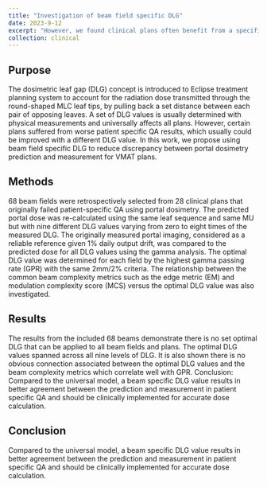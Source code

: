 ```yaml
---
title: "Investigation of beam field specific DLG"
date: 2023-9-12
excerpt: "However, we found clinical plans often benefit from a specific DLG value over a universal DLG. Based on a retrospective study of 68 beam fields, each MLC modulated beam fields were found to have different optimal DLG values. Upon our investigation, we immediately implemented two DLG values for clinical use. As a straightforward triage, all SBRT/SRS fields will use a 'high-modulation' DLG with lower value than the clinical beam. Out of 40 initially failed clinical beams, all of them passed QA after the use of this new DLG."
collection: clinical
---
```


## Purpose 
The dosimetric leaf gap (DLG) concept is introduced to Eclipse treatment planning system to account for the radiation dose transmitted through the round-shaped MLC leaf tips, by pulling back a set distance between each pair of opposing leaves. A set of DLG values is usually determined with physical measurements and universally affects all plans. However, certain plans suffered from worse patient specific QA results, which usually could be improved with a different DLG value. In this work, we propose using beam field specific DLG to reduce discrepancy between portal dosimetry prediction and measurement for VMAT plans.

## Methods
68 beam fields were retrospectively selected from 28 clinical plans that originally failed patient-specific QA using portal dosimetry. The predicted portal dose was re-calculated using the same leaf sequence and same MU but with nine different DLG values varying from zero to eight times of the measured DLG. The originally measured portal imaging, considered as a reliable reference given 1% daily output drift, was compared to the predicted dose for all DLG values using the gamma analysis. The optimal DLG value was determined for each field by the highest gamma passing rate (GPR) with the same 2mm/2% criteria. The relationship between the common beam complexity metrics such as the edge metric (EM) and modulation complexity score (MCS) versus the optimal DLG value was also investigated.

## Results
The results from the included 68 beams demonstrate there is no set optimal DLG that can be applied to all beam fields and plans. The optimal DLG values spanned across all nine levels of DLG. It is also shown there is no obvious connection associated between the optimal DLG values and the beam complexity metrics which correlate well with GPR.
Conclusion: Compared to the universal model, a beam specific DLG value results in better agreement between the prediction and measurement in patient specific QA and should be clinically implemented for accurate dose calculation.

## Conclusion 
Compared to the universal model, a beam specific DLG value results in better agreement between the prediction and measurement in patient specific QA and should be clinically implemented for accurate dose calculation.